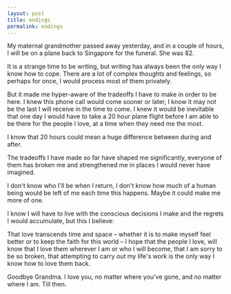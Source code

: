 ```yaml
---
layout: post
title: endings
permalink: endings
---
```


My maternal grandmother passed away yesterday, and in a couple of hours, I will be on a plane back to Singapore for the funeral. She was 82. 

It is a strange time to be writing, but writing has always been the only way I know how to cope. There are a lot of complex thoughts and feelings, so perhaps for once, I would process most of them privately. 

But it made me hyper-aware of the tradeoffs I have to make in order to be here. I knew this phone call would come sooner or later, I know it may not be the last I will receive in the time to come. I knew it would be inevitable that one day I would have to take a 20 hour plane flight before I am able to be there for the people I love, at a time when they need me the most.

I know that 20 hours could mean a huge difference between during and after. 

The tradeoffs I have made so far have shaped me significantly, everyone of them has broken me and strengthened me in places I would never have imagined. 

I don't know who I'll be when I return, I don't know how much of a human being would be left of me each time this happens. Maybe it could make me more of one.

I know I will have to live with the conscious decisions I make and the regrets I would accumulate, but this I believe:

That love transcends time and space – whether it is to make myself feel better or to keep the faith for this world – I hope that the people I love, will know that I love them wherever I am or who I will become, that I am sorry to be so broken, that attempting to carry out my life's work is the only way I know how to love them back.

Goodbye Grandma. I love you, no matter where you've gone, and no matter where I am. Till then.